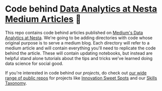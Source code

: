 # Code behind [Data Analytics at Nesta Medium Articles](https://medium.com/data-analytics-at-nesta) :wave:

This repo contains code behind articles published on [Medium's Data Analytics at Nesta](https://medium.com/data-analytics-at-nesta). We're going to be adding directories with code whose original purpose is to serve a medium blog. Each directory will refer to a medium article and will contain everything you'll need to replicate the code behind the article. These will contain updating notebooks, but instead are helpful stand alone tutorials about the tips and tricks we've learned doing data science for social good. 

If you're interested in code behind our _projects_, do check out [our wide range of public repos](https://github.com/nestauk) for projects like [Innovation Sweet Spots](https://github.com/nestauk/innovation_sweet_spots) and our [Skills Taxonomy](https://github.com/nestauk/skills-taxonomy-v2).   